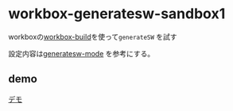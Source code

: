 # workbox-generatesw-sandbox1

workboxの[workbox-build](https://developer.chrome.com/docs/workbox/modules/workbox-build/)を使って`generateSW` を試す

設定内容は[generatesw-mode](https://developer.chrome.com/docs/workbox/modules/workbox-build/#generatesw-mode) を参考にする。


## demo
[デモ](https://epsilongtmyon.github.io/workbox-generatesw-sandbox1/)
